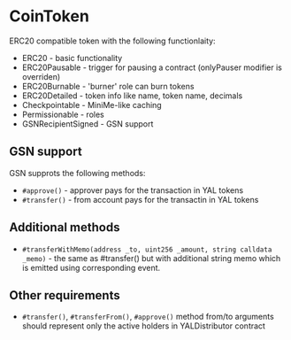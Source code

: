 # CoinToken

ERC20 compatible token with the following functionlaity:

* ERC20 - basic functionality
* ERC20Pausable - trigger for pausing a contract (onlyPauser modifier is overriden)
* ERC20Burnable - 'burner' role can burn tokens
* ERC20Detailed - token info like name, token name, decimals
* Checkpointable - MiniMe-like caching
* Permissionable - roles
* GSNRecipientSigned - GSN support


## GSN support

GSN supprots the following methods:
* `#approve()` - approver pays for the transaction in YAL tokens
* `#transfer()` - from account pays for the transactin in YAL tokens

## Additional methods

* `#transferWithMemo(address _to, uint256 _amount, string calldata _memo)` - the same as #transfer() but with
additional string memo which is emitted using corresponding event.

## Other requirements

* `#transfer()`, `#transferFrom()`, `#approve()` method from/to arguments should represent only the active holders in YALDistributor contract
